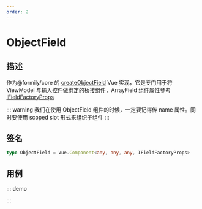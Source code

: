 ```yaml
---
order: 2
---
```


# ObjectField

## 描述

作为@formily/core 的 [createObjectField](https://core.formilyjs.org/api/models/form#createobjectfield) Vue 实现，它是专门用于将 ViewModel 与输入控件做绑定的桥接组件，ArrayField 组件属性参考[IFieldFactoryProps](https://core.formilyjs.org/api/models/form#ifieldfactoryprops)

::: warning
我们在使用 ObjectField 组件的时候，一定要记得传 name 属性。同时要使用 scoped slot 形式来组织子组件
:::

## 签名

```ts
type ObjectField = Vue.Component<any, any, any, IFieldFactoryProps>
```

## 用例

::: demo
<template>
  <FormProvider :form="form">
    <ObjectField name="object">
      <template #default="{ field }">
        <div v-for="key in Object.keys(field.value || {})" :key="key" :style="{ marginBottom: '10px' }">
          <Space>
            <Field :name="key" :component="[Input, { placeholder: key }]" />
            <Button @click="() => field.removeProperty(key)" >
              Remove
            </Button>
          </Space>
        </div>
        <Space>
          <Field
            name="propertyName"
            basePath=""
            required
            :component="[Input, { placeholder: 'Property Name' }]"
          />
          <Button @click="() => {
            const name = form.values.propertyName
            if (name && !form.existValuesIn(`object.${name}`)) {
              field.addProperty(name, '')
              form.deleteValuesIn('propertyName')
            }
          }">
            Add
          </Button>
        </Space>
      </template>
    </ObjectField>
  </FormProvider>
</template>

<script>
import { Input, Space, Button } from 'ant-design-vue';
import { createForm } from '@formily/core'
import { FormProvider, ObjectField, Field } from '@formily/vue'
import 'ant-design-vue/dist/antd.css';

export default {
  components: { FormProvider, ObjectField, Field, Space, Button },
  data() {
    return {
      Input,
      form: createForm()
    }
  }
}
</script>

:::
